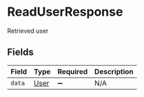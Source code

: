 # ReadUserResponse

Retrieved user


## Fields

| Field                               | Type                                | Required                            | Description                         |
| ----------------------------------- | ----------------------------------- | ----------------------------------- | ----------------------------------- |
| `data`                              | [User](../../models/shared/user.md) | :heavy_minus_sign:                  | N/A                                 |